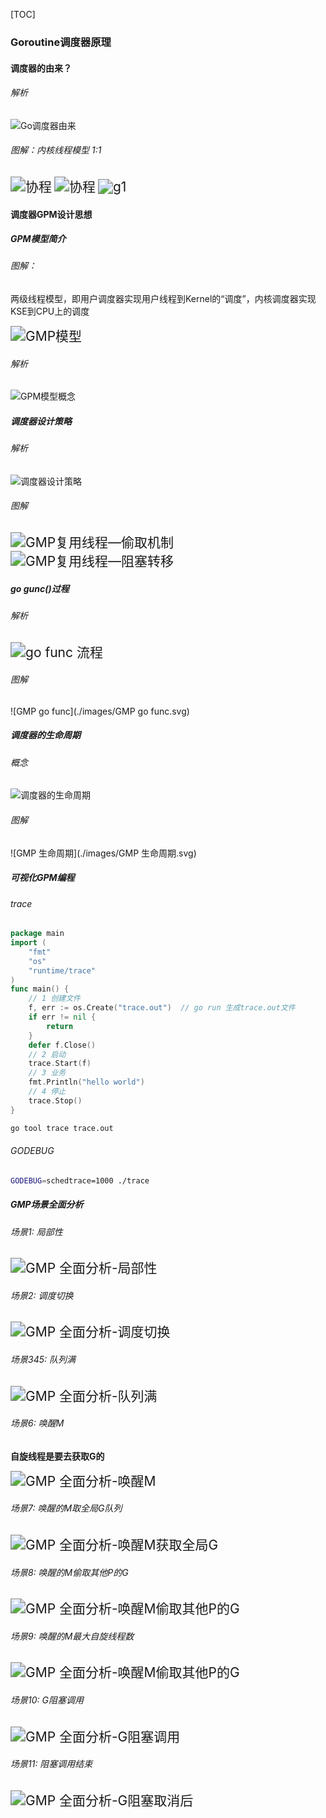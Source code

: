 [TOC]

### Goroutine调度器原理

#### 调度器的由来？

###### 解析

![Go调度器由来](./images/Go调度器由来.png)

###### 图解：内核线程模型 1:1

<img src="./images/协程.svg" alt="协程" style="zoom:150%;" />

<img src="./images/协程2.svg" alt="协程" style="zoom:150%;" />

<img src="./images/早期调度器.svg" alt="g1" style="zoom:150%;" />

#### 调度器GPM设计思想

##### GPM模型简介

###### 图解：

两级线程模型，即用户调度器实现用户线程到Kernel的“调度”，内核调度器实现KSE到CPU上的调度

<img src="./images/GMP模型.svg" alt="GMP模型" style="zoom: 150%;" />

###### 解析

![GPM模型概念](./images/GPM模型概念.png)

##### 调度器设计策略

###### 解析

![调度器设计策略](./images/调度器设计策略.png)

###### 图解

<img src="./images/GMP复用线程—偷取机制.svg" alt="GMP复用线程—偷取机制" style="zoom:150%;" />

<img src="./images/GMP复用线程—阻塞转移.svg" alt="GMP复用线程—阻塞转移" style="zoom:150%;" />

##### go gunc()过程

###### 解析

<img src="./images/go func 流程.png" alt="go func 流程" style="zoom:150%;" />

###### 图解

![GMP go func](./images/GMP go func.svg)

##### 调度器的生命周期

###### 概念

![调度器的生命周期](./images/调度器的生命周期.png)

###### 图解

![GMP 生命周期](./images/GMP 生命周期.svg)

##### 可视化GPM编程

###### trace

~~~go
package main
import (
	"fmt"
	"os"
	"runtime/trace"
)
func main() {
	// 1 创建文件
	f, err := os.Create("trace.out")  // go run 生成trace.out文件
	if err != nil {
		return
	}
	defer f.Close()
	// 2 启动
	trace.Start(f)
	// 3 业务
	fmt.Println("hello world")
	// 4 停止
	trace.Stop()
}
~~~

~~~bash
go tool trace trace.out
~~~

###### GODEBUG

~~~bash
GODEBUG=schedtrace=1000 ./trace
~~~

##### GMP场景全面分析

###### 场景1: 局部性

<img src="./images/GMP 全面分析-局部性.svg" alt="GMP 全面分析-局部性" style="zoom:150%;" />

###### 场景2: 调度切换

<img src="./images/GMP 全面分析-调度切换.svg" alt="GMP 全面分析-调度切换" style="zoom:150%;" />

###### 场景345: 队列满

<img src="./images/GMP 全面分析-队列满.svg" alt="GMP 全面分析-队列满" style="zoom:150%;" />

###### 场景6: 唤醒M

**自旋线程是要去获取G的**

<img src="./images/GMP 全面分析-唤醒M.svg" alt="GMP 全面分析-唤醒M" style="zoom:150%;" />

###### 场景7: 唤醒的M取全局G队列

<img src="./images/GMP 全面分析-唤醒M获取全局G.svg" alt="GMP 全面分析-唤醒M获取全局G" style="zoom:150%;" />

###### 场景8: 唤醒的M偷取其他P的G

<img src="./images/GMP 全面分析-唤醒M偷取其他P的G.svg" alt="GMP 全面分析-唤醒M偷取其他P的G" style="zoom:150%;" />

###### 场景9: 唤醒的M最大自旋线程数

<img src="./images/GMP 全面分析-自旋线程最大限制.svg" alt="GMP 全面分析-唤醒M偷取其他P的G" style="zoom:150%;" /> 

###### 场景10: G阻塞调用

<img src="./images/GMP 全面分析-G阻塞调用.svg" alt="GMP 全面分析-G阻塞调用" style="zoom:150%;" />

###### 场景11: 阻塞调用结束

<img src="./images/GMP 全面分析-G阻塞取消后.svg" alt="GMP 全面分析-G阻塞取消后" style="zoom:150%;" />
